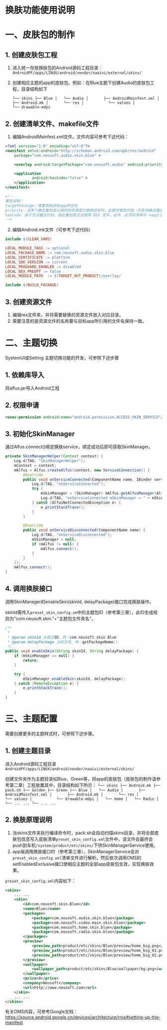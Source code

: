 # **换肤功能使用说明**

# 一、皮肤包的制作

## 1. 创建皮肤包工程

1. 进入统一存放换肤包的Android源码工程目录：`AndroidPF/apps/LINUX/android/vendor/naaivi/external/skins/`

2. 创建相应主题的app的皮肤包。例如：在Blue主题下创建Audio的皮肤包工程，目录结构如下

   `└── skins
       ├── Blue
       │   └── Audio
       │       ├── AndroidMainfest.xml
       │       ├── Android.mk
       │       └── res
       │           └── values
       │           └── drawable-mdpi`

## 2. 创建清单文件、makefile文件

1. 编辑AndroidMainfest.xml文件。文件内容可参考下述代码：

```xml
<?xml version="1.0" encoding="utf-8"?>
<manifest xmlns:android="http://schemas.android.com/apk/res/android"
    package="com.neusoft.audio.skin.blue" >

    <overlay android:targetPackage="com.neusoft.audio" android:priority="1"/>

    <application
            android:hasCode="false" >
    </application>
</manifest>

<!-- 
属性说明：
targetPackage：需要换肤目标app的包名
priority：当多个静态叠加层以相同的资源值为替换目标时，此数字属性的值（仅影响静态叠加层）将配置叠加层的优先级。数值越大表示优先级越高。
hasCode：由于无法叠加代码，因此叠加层无法使用 DEX 文件。此外，必须将清单中 <application> 标记的 android:hasCode 属性设置为 false。
-->
```

2. 编辑Android.mk文件（可参考下述代码）

```makefile
include $(CLEAR_VARS)

LOCAL_MODULE_TAGS := optional
LOCAL_PACKAGE_NAME := com.neusoft.audio.skin.blue
LOCAL_CERTIFICATE := platform
LOCAL_SDK_VERSION := current
LOCAL_PROGUARD_ENABLED := disabled
LOCAL_DEX_PREOPT := false
LOCAL_MODULE_PATH  := $(TARGET_OUT_PRODUCT)/overlay/

include $(BUILD_PACKAGE)
```

## 3. 创建资源文件

1. 编辑res文件夹，并将需要替换的资源文件放入对应目录。
1. 需要注意的是资源文件的名称要与目标app所引用的文件名保持一致。



# 二、主题切换

SystemUI或Setting 主题切换功能的开发，可参照下述步骤

## 1. 依赖库导入

将alfus.jar导入Android工程

## 2. 权限申请

```xml
<uses-permission android:name="android.permission.ACCESS_SKIN_SERVICE"/>
```

## 3. 初始化SkinManager

通过Alfus.connect()绑定换肤service，绑定成功后即可获取SkinManager。

```java
private SkinManagerHelper(Context context) {
    Log.d(TAG, "SkinManagerHelper");
    mContext = context;
    mAlfus = Alfus.createAlfus(context, new ServiceConnection() {
        @Override
        public void onServiceConnected(ComponentName name, IBinder service) {
            Log.d(TAG, "onServiceConnected");
            try {
                mSkinManager = (SkinManager) mAlfus.getAlfusManager(Alfus.SKIN_MANAGER);
                Log.d(TAG, "onServiceConnected mSkinManager = " + mSkinManager);
            } catch (AlfusNotConnectedException e) {
                e.printStackTrace();
            }
        }

        @Override
        public void onServiceDisconnected(ComponentName name) {
            Log.d(TAG, "onServiceDisconnected");
            mSkinManager = null;
            if (mAlfus != null) {
                mAlfus.connect();
            }
        }
    });
    mAlfus.connect();
}
```

## 4. 调用换肤接口

调用SkinManager的enableSkin(skinId, delayPackage)接口完成换肤操作。

skinId需传入`preset_skin_config.xm`中的主题包ID（参考第三章），此ID生成规则为"com.neusoft.skin."+"主题包文件夹名"。

```java
/**
 * 
 * @param skinId 主题包ID，例：com.neusoft.skin.Blue
 * @param delayPackage 当前包名，例：getPackageName()
 */
public void enableSkin(String skinId, String delayPackage) {
    if (mSkinManager == null) {
        return;
    }

    try {
        mSkinManager.enableSkin(skinId, delayPackage);
    } catch (RemoteException e) {
        e.printStackTrace();
    }
}
```



# 三、主题配置

需要创建更多的主题样式时，可参照下述步骤。

## 1. 创建主题目录

进入Android源码工程目录`AndroidPF/apps/LINUX/android/vendor/naaivi/external/skins/`

创建文件夹作为主题目录如Blue、Green等，将app的皮肤包（皮肤包的制作请参考第二章）工程放置其中，目录结构如下所示：
`└── skins
    ├── Android.mk
    ├── pack.sh
    ├── Golden
    ├── Green
    ├── Blue
    │   └── Audio
    │       ├── AndroidMainfest.xml
    │       ├── Android.mk
    │       └── res
    │           └── values
    │           └── drawable-mdpi
    │   └── Home
    │   └── Radio
    │   └── ... ...
    └── ... ...`

## 2. 换肤原理说明

1. 当skins文件夹执行编译命令时，pack.sh会自动扫描skins目录，并将全部皮肤包信息写入皮肤清单`preset_skin_config.xml`文件中，该文件会最终会push到车机`/system/product/etc/skins/`下供SkinManagerService使用。
2. app端调用换肤接口时（参考第三章），SkinManagerService会对`preset_skin_config.xml`清单文件进行解析。然后依次调用OMS的setEnabledExclusive接口使相应主题的全部app皮肤包生效，实现换肤效果。

`preset_skin_config.xml`内容如下：

```xml
<skins>
    ... ...
	<skin>
		<id>com.neusoft.skin.Blue</id>
		<name>Blue</name>
		<packages>
			<package>com.neusoft.audio.skin.blue</package>
			<package>com.neusoft.video.main.skin.blue</package>
			<package>com.neusoft.home.skin.blue</package>
			<package>com.neusoft.radio.skin.blue</package>
		</packages>
		<preview>
			<preview_path>product/etc/skins/Blue/preview/home_big.png</preview_path>
			<preview_path>product/etc/skins/Blue/preview/home_big_01.png</preview_path>
			<preview_path>product/etc/skins/Blue/preview/home_big_02.png</preview_path>
		</preview>
		<wallpaper>
			<wallpaper_path>product/etc/skins/Blue/wallpaper/bg.png</wallpaper_path>
		</wallpaper>
		<price>0</price>
		<company>Neusoft</company>
		<url>http://www.neusoft.com</url>
	</skin>
    ... ...
</skins>
```

有关OMS内容，可参考Google文档：https://source.android.google.cn/devices/architecture/rros#setting-up-the-manifest
